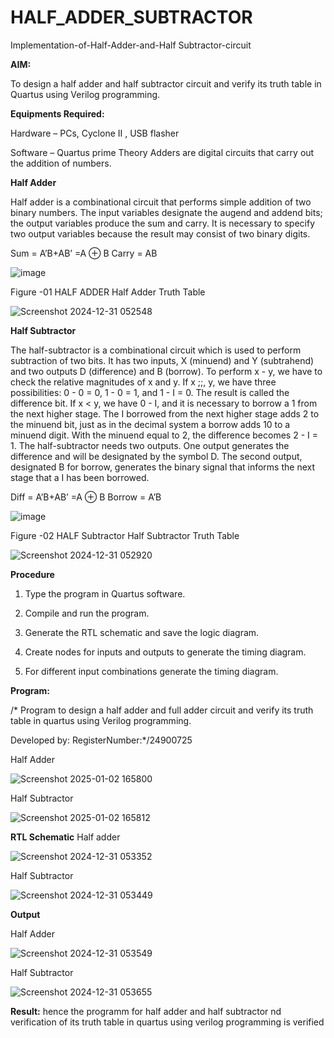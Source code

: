 # HALF_ADDER_SUBTRACTOR

Implementation-of-Half-Adder-and-Half Subtractor-circuit

**AIM:**

To design a half adder and half subtractor circuit and verify its truth table in Quartus using Verilog programming.

**Equipments Required:**

Hardware – PCs, Cyclone II , USB flasher 

Software – Quartus prime Theory Adders are digital circuits that carry out the addition of numbers.

**Half Adder**

Half adder is a combinational circuit that performs simple addition of two binary numbers. The input variables designate the augend and addend bits; the output variables produce the sum and carry. It is necessary to specify two output variables because the result may consist of two binary digits.

Sum = A’B+AB’ =A ⊕ B Carry = AB

![image](https://github.com/naavaneetha/HALF_ADDER_SUBTRACTOR/assets/154305477/bd4a0b2c-cdbc-4184-ab08-81578f121e1f)

Figure -01 HALF ADDER
Half Adder Truth Table

![Screenshot 2024-12-31 052548](https://github.com/user-attachments/assets/be6c54f1-3dd9-4b92-92bd-b0b8189c5321)

**Half Subtractor**

The half-subtractor is a combinational circuit which is used to perform subtraction of two bits. It has two inputs, X (minuend) and Y (subtrahend) and two outputs D (difference) and B (borrow). To perform x - y, we have to check the relative magnitudes of x and y. If x ;;, y, we have three possibilities: 0 - 0 = 0, 1 - 0 = 1, and 1 - I = 0. The result is called the difference bit. If x < y, we have 0 - I, and it is necessary to borrow a 1 from the next higher stage. The I borrowed from the next higher stage adds 2 to the minuend bit, just as in the decimal system a borrow adds 10 to a minuend digit. With the minuend equal to 2, the difference becomes 2 - I = 1. The half-subtractor needs two outputs. One output generates the difference and will be designated by the symbol D. The second output, designated B for borrow, generates the binary signal that informs the next stage that a I has been borrowed. 

Diff = A’B+AB’ =A ⊕ B
Borrow = A’B

 ![image](https://github.com/naavaneetha/HALF_ADDER_SUBTRACTOR/assets/154305477/d76b099c-513f-4e7c-843a-e2fd028a531a)

Figure -02 HALF Subtractor
 Half Subtractor Truth Table
 
 ![Screenshot 2024-12-31 052920](https://github.com/user-attachments/assets/efaf54b1-0ab5-460a-8014-651f7d09ce2e)



**Procedure**

1.	Type the program in Quartus software.

2.	Compile and run the program.

3.	Generate the RTL schematic and save the logic diagram.

4.	Create nodes for inputs and outputs to generate the timing diagram.

5.	For different input combinations generate the timing diagram.


**Program:**

/* Program to design a half adder and full adder circuit and verify its truth table in quartus using Verilog programming.

Developed by: RegisterNumber:*/24900725

 Half Adder

  ![Screenshot 2025-01-02 165800](https://github.com/user-attachments/assets/849ebb48-c88c-4a15-9ff4-b66bc3b9d50c)


 Half Subtractor

 ![Screenshot 2025-01-02 165812](https://github.com/user-attachments/assets/b5555304-b2df-407d-bcac-8ab3e56b8902)

 
**RTL Schematic**
Half adder

![Screenshot 2024-12-31 053352](https://github.com/user-attachments/assets/3af032cc-e081-47d6-9020-4bc4a6eb1ebf)

Half Subtractor

![Screenshot 2024-12-31 053449](https://github.com/user-attachments/assets/91ec4d58-a80c-4f81-b41b-771d831b4794)

**Output**

Half Adder

![Screenshot 2024-12-31 053549](https://github.com/user-attachments/assets/2b3d3193-bf3b-42cd-9654-af83860cfdd2)

Half Subtractor

![Screenshot 2024-12-31 053655](https://github.com/user-attachments/assets/8922bd1e-465b-419f-b8df-fd476d50fdfd)

**Result:**
hence the programm for half adder and half subtractor nd verification of its truth table in quartus using verilog programming is verified
